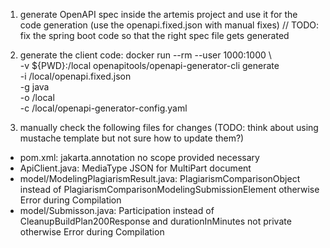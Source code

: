 1) generate OpenAPI spec inside the artemis project and use it for the code generation (use the openapi.fixed.json with manual fixes)
// TODO: fix the spring boot code so that the right spec file gets generated
2) generate the client code:
   docker run --rm --user 1000:1000 \                                          
   -v ${PWD}:/local openapitools/openapi-generator-cli generate \
   -i /local/openapi.fixed.json \
   -g java \
   -o /local \
   -c /local/openapi-generator-config.yaml

3) manually check the following files for changes (TODO: think about using mustache template but not sure how to update them?)
* pom.xml: jakarta.annotation no scope provided necessary
* ApiClient.java: MediaType JSON for MultiPart document
* model/ModelingPlagiarismResult.java: PlagiarismComparisonObject instead of PlagiarismComparisonModelingSubmissionElement otherwise Error during Compilation
* model/Submisson.java: Participation instead of CleanupBuildPlan200Response and durationInMinutes not private otherwise Error during Compilation
